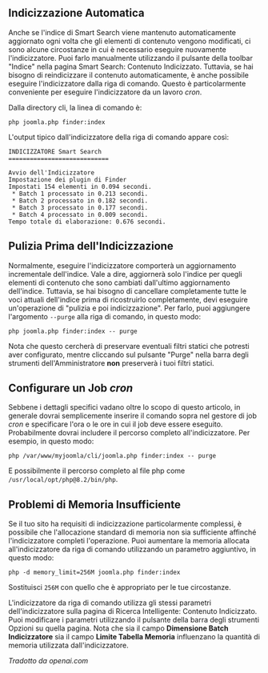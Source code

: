 <!-- Filename: Setting_up_automatic_Smart_Search_indexing / Display title: Indicizzazione di Ricerca Intelligente -->

## Indicizzazione Automatica

Anche se l'indice di Smart Search viene mantenuto automaticamente aggiornato ogni volta che gli elementi di contenuto vengono modificati, ci sono alcune circostanze in cui è necessario eseguire nuovamente l'indicizzatore. Puoi farlo manualmente utilizzando il pulsante della toolbar "Indice" nella pagina Smart Search: Contenuto Indicizzato. Tuttavia, se hai bisogno di reindicizzare il contenuto automaticamente, è anche possibile eseguire l'indicizzatore dalla riga di comando. Questo è particolarmente conveniente per eseguire l'indicizzatore da un lavoro *cron*.

Dalla directory cli, la linea di comando è:

```
php joomla.php finder:index
```

L'output tipico dall'indicizzatore della riga di comando appare così:

    INDICIZZATORE Smart Search
    ============================

    Avvio dell'Indicizzatore
    Impostazione dei plugin di Finder
    Impostati 154 elementi in 0.094 secondi.
     * Batch 1 processato in 0.213 secondi.
     * Batch 2 processato in 0.182 secondi.
     * Batch 3 processato in 0.177 secondi.
     * Batch 4 processato in 0.009 secondi.
    Tempo totale di elaborazione: 0.676 secondi.

## Pulizia Prima dell'Indicizzazione

Normalmente, eseguire l'indicizzatore comporterà un aggiornamento incrementale dell'indice. Vale a dire, aggiornerà solo l'indice per quegli elementi di contenuto che sono cambiati dall'ultimo aggiornamento dell'indice. Tuttavia, se hai bisogno di cancellare completamente tutte le voci attuali dell'indice prima di ricostruirlo completamente, devi eseguire un'operazione di "pulizia e poi indicizzazione". Per farlo, puoi aggiungere l'argomento `--purge` alla riga di comando, in questo modo:

    php joomla.php finder:index -- purge

Nota che questo cercherà di preservare eventuali filtri statici che potresti aver configurato, mentre cliccando sul pulsante "Purge" nella barra degli strumenti dell'Amministratore **non** preserverà i tuoi filtri statici. 

## Configurare un Job *cron*

Sebbene i dettagli specifici vadano oltre lo scopo di questo articolo, in generale
dovrai semplicemente inserire il comando sopra nel gestore di job *cron*
e specificare l'ora o le ore in cui il job deve essere eseguito. Probabilmente
dovrai includere il percorso completo all'indicizzatore. Per esempio,
in questo modo:

    php /var/www/myjoomla/cli/joomla.php finder:index -- purge

E possibilmente il percorso completo al file php come `/usr/local/opt/php@8.2/bin/php`.

## Problemi di Memoria Insufficiente

Se il tuo sito ha requisiti di indicizzazione particolarmente complessi, è possibile che l'allocazione standard di memoria non sia sufficiente affinché l'indicizzatore completi l'operazione. Puoi aumentare la memoria allocata all'indicizzatore da riga di comando utilizzando un parametro aggiuntivo, in questo modo:

    php -d memory_limit=256M joomla.php finder:index

Sostituisci `256M` con quello che è appropriato per le tue circostanze.

L'indicizzatore da riga di comando utilizza gli stessi parametri dell'indicizzatore sulla pagina di Ricerca Intelligente: Contenuto Indicizzato. Puoi modificare i parametri utilizzando il pulsante della barra degli strumenti Opzioni su quella pagina. Nota che sia il campo **Dimensione Batch Indicizzatore** sia il campo **Limite Tabella Memoria** influenzano la quantità di memoria utilizzata dall'indicizzatore.

*Tradotto da openai.com*

